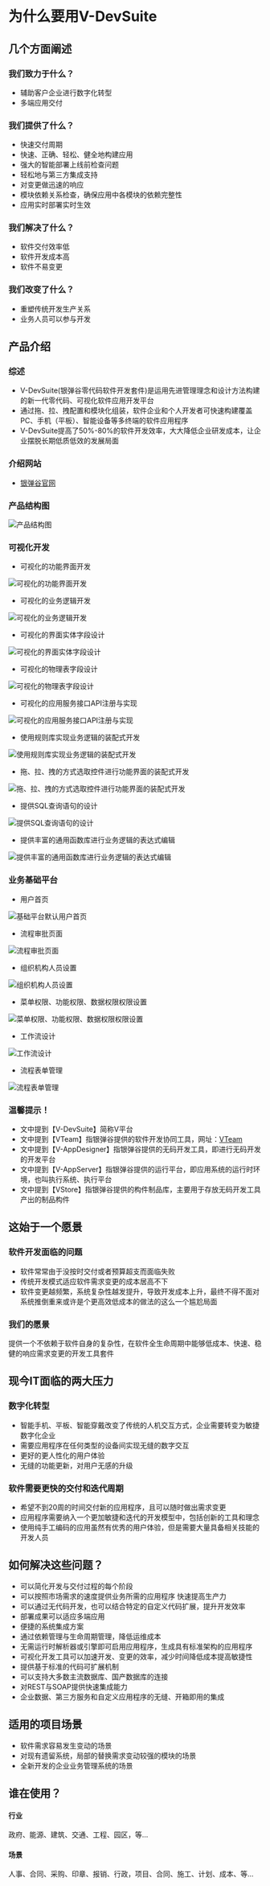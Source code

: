 # 为什么要用V-DevSuite

## 几个方面阐述

### 我们致力于什么？

* 辅助客户企业进行数字化转型
* 多端应用交付

### 我们提供了什么？

* 快速交付周期
* 快速、正确、轻松、健全地构建应用
* 强大的智能部署上线前检查问题
* 轻松地与第三方集成支持
* 对变更做迅速的响应
* 模块依赖关系检查，确保应用中各模块的依赖完整性
* 应用实时部署实时生效

### 我们解决了什么？

* 软件交付效率低
* 软件开发成本高
* 软件不易变更

### 我们改变了什么？

* 重塑传统开发生产关系
* 业务人员可以参与开发

## 产品介绍

### 综述

* V-DevSuite(银弹谷零代码软件开发套件)是运用先进管理理念和设计方法构建的新一代零代码、可视化软件应用开发平台
* 通过拖、拉、拽配置和模块化组装，软件企业和个人开发者可快速构建覆盖PC、手机（平板）、智能设备等多终端的软件应用程序
* V-DevSuite提高了50%-80%的软件开发效率，大大降低企业研发成本，让企业摆脱长期低质低效的发展局面

### 介绍网站

* [银弹谷官网](https://www.yindangu.com)

### 产品结构图

![产品结构图](<../../.gitbook/assets/image (73).png>)

### 可视化开发

* 可视化的功能界面开发

![可视化的功能界面开发](<../../.gitbook/assets/image (78).png>)

* 可视化的业务逻辑开发

![可视化的业务逻辑开发](<../../.gitbook/assets/image (60).png>)

* 可视化的界面实体字段设计

![可视化的界面实体字段设计](<../../.gitbook/assets/image (69).png>)

* 可视化的物理表字段设计

![可视化的物理表字段设计](<../../.gitbook/assets/image (57).png>)

* 可视化的应用服务接口API注册与实现

![可视化的应用服务接口API注册与实现](<../../.gitbook/assets/image (67).png>)

* 使用规则库实现业务逻辑的装配式开发

![使用规则库实现业务逻辑的装配式开发](<../../.gitbook/assets/image (72).png>)

* 拖、拉、拽的方式选取控件进行功能界面的装配式开发

![拖、拉、拽的方式选取控件进行功能界面的装配式开发](<../../.gitbook/assets/image (56).png>)

* 提供SQL查询语句的设计

![提供SQL查询语句的设计](<../../.gitbook/assets/image (66).png>)

* 提供丰富的通用函数库进行业务逻辑的表达式编辑

![提供丰富的通用函数库进行业务逻辑的表达式编辑](<../../.gitbook/assets/image (75).png>)

### 业务基础平台

* 用户首页

![基础平台默认用户首页](<../../.gitbook/assets/image (59).png>)

* 流程审批页面

![流程审批页面](<../../.gitbook/assets/image (71).png>)

* 组织机构人员设置

![组织机构人员设置](<../../.gitbook/assets/image (55).png>)

* 菜单权限、功能权限、数据权限权限设置

![菜单权限、功能权限、数据权限权限设置](<../../.gitbook/assets/image (65).png>)

* 工作流设计

![工作流设计](<../../.gitbook/assets/image (77).png>)

* 流程表单管理

![流程表单管理](<../../.gitbook/assets/image (76).png>)

### 温馨提示！

* 文中提到【V-DevSuite】简称V平台
* 文中提到【VTeam】指银弹谷提供的软件开发协同工具，网址：[VTeam](http://team.yindangu.com)
* 文中提到【V-AppDesigner】指银弹谷提供的无码开发工具，即进行无码开发的开发平台
* 文中提到【V-AppServer】指银弹谷提供的运行平台，即应用系统的运行时环境，也叫执行系统、执行平台
* 文中提到【VStore】指银弹谷提供的构件制品库，主要用于存放无码开发工具产出的制品构件

## 这始于一个愿景

### 软件开发面临的问题

* 软件常常由于没按时交付或者预算超支而面临失败
* 传统开发模式适应软件需求变更的成本居高不下
* 软件变更越频繁，系统复杂性越发提升，导致开发成本上升，最终不得不面对系统推倒重来或许是个更高效低成本的做法的这么一个尴尬局面

### 我们的愿景

提供一个不依赖于软件自身的复杂性，在软件全生命周期中能够低成本、快速、稳健的响应需求变更的开发工具套件

## 现今IT面临的两大压力

### 数字化转型

* 智能手机、平板、智能穿戴改变了传统的人机交互方式，企业需要转变为敏捷数字化企业
* 需要应用程序在任何类型的设备间实现无缝的数字交互
* 更好的更人性化的用户体验
* 无缝的功能更新，对用户无感的升级

### 软件需要更快的交付和迭代周期

* 希望不到20周的时间交付新的应用程序，且可以随时做出需求变更
* 应用程序需要纳入一个更加敏捷和迭代的开发模型中，包括创新的工具和理念
* 使用纯手工编码的应用虽然有优秀的用户体验，但是需要大量具备相关技能的开发人员

## 如何解决这些问题？

* 可以简化开发与交付过程的每个阶段&#x20;
* 可以按照市场需求的速度提供业务所需的应用程序 快速提高生产力&#x20;
* 可以通过无代码开发，也可以结合特定的自定义代码扩展，提升开发效率&#x20;
* 部署成果可以适应多端应用&#x20;
* 便捷的系统集成方案&#x20;
* 通过依赖管理与生命周期管理，降低运维成本&#x20;
* 无需运行时解析器或引擎即可启用应用程序，生成具有标准架构的应用程序
* &#x20;可视化开发工具可以加速开发、变更的效率，减少时间降低成本提高敏捷性&#x20;
* 提供基于标准的代码可扩展机制&#x20;
* 可以支持大多数主流数据库、国产数据库的连接&#x20;
* 对REST与SOAP提供快速集成能力&#x20;
* 企业数据、第三方服务和自定义应用程序的无缝、开箱即用的集成

## 适用的项目场景

* 软件需求容易发生变动的场景&#x20;
* 对现有遗留系统，局部的替换需求变动较强的模块的场景
* 全新开发的企业业务管理系统的场景

## 谁在使用？

#### 行业

政府、能源、建筑、交通、工程、园区，等...

#### 场景

人事、合同、采购、印章、报销、行政，项目、合同、施工、计划、成本、等...

